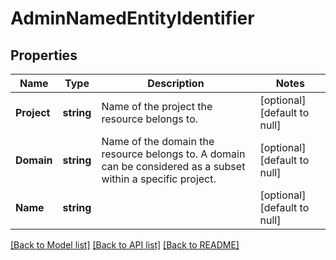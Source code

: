 # AdminNamedEntityIdentifier

## Properties
Name | Type | Description | Notes
------------ | ------------- | ------------- | -------------
**Project** | **string** | Name of the project the resource belongs to. | [optional] [default to null]
**Domain** | **string** | Name of the domain the resource belongs to. A domain can be considered as a subset within a specific project. | [optional] [default to null]
**Name** | **string** |  | [optional] [default to null]

[[Back to Model list]](../README.md#documentation-for-models) [[Back to API list]](../README.md#documentation-for-api-endpoints) [[Back to README]](../README.md)


